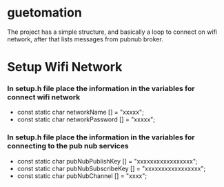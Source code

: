 # guetomation


The project has a simple structure, and basically a loop to connect on wifi network, after that lists messages from pubnub broker.


# Setup Wifi Network


### In setup.h file place the information in the variables for connect wifi network

* const static char networkName [] = "xxxxx";
* const static char networkPassword [] = "xxxxx";



### In setup.h file place the information in the variables for connecting to the pub nub services

* const static char pubNubPublishKey [] = "xxxxxxxxxxxxxxxxx";
* const static char pubNubSubscribeKey [] = "xxxxxxxxxxxxxxxxx";
* const static char pubNubChannel [] = "xxxx";
